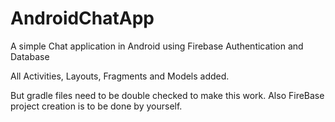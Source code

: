 # AndroidChatApp
A simple Chat application in Android using Firebase Authentication and Database

All Activities, Layouts, Fragments and Models added.

But gradle files need to be double checked to make this work.
Also FireBase project creation is to be done by yourself.

